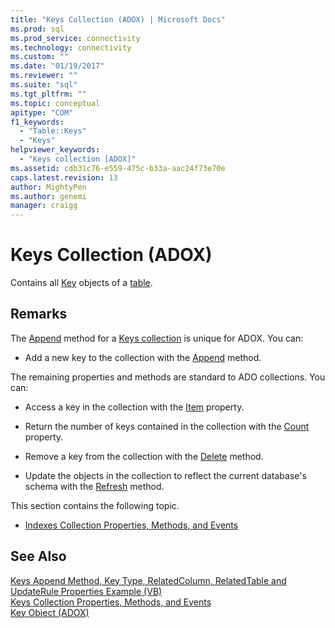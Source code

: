 ```yaml
---
title: "Keys Collection (ADOX) | Microsoft Docs"
ms.prod: sql
ms.prod_service: connectivity
ms.technology: connectivity
ms.custom: ""
ms.date: "01/19/2017"
ms.reviewer: ""
ms.suite: "sql"
ms.tgt_pltfrm: ""
ms.topic: conceptual
apitype: "COM"
f1_keywords: 
  - "Table::Keys"
  - "Keys"
helpviewer_keywords: 
  - "Keys collection [ADOX]"
ms.assetid: cdb31c76-e559-475c-b33a-aac24f73e70e
caps.latest.revision: 13
author: MightyPen
ms.author: genemi
manager: craigg
---
```

# Keys Collection (ADOX)
Contains all [Key](../../../ado/reference/adox-api/key-object-adox.md) objects of a [table](../../../ado/reference/adox-api/table-object-adox.md).  
  
## Remarks  
 The [Append](../../../ado/reference/adox-api/append-method-adox-keys.md) method for a [Keys collection](../../../ado/reference/adox-api/keys-collection-adox.md) is unique for ADOX. You can:  
  
-   Add a new key to the collection with the [Append](../../../ado/reference/adox-api/append-method-adox-keys.md) method.  
  
 The remaining properties and methods are standard to ADO collections. You can:  
  
-   Access a key in the collection with the [Item](../../../ado/reference/ado-api/item-property-ado.md) property.  
  
-   Return the number of keys contained in the collection with the [Count](../../../ado/reference/ado-api/count-property-ado.md) property.  
  
-   Remove a key from the collection with the [Delete](../../../ado/reference/adox-api/delete-method-adox-collections.md) method.  
  
-   Update the objects in the collection to reflect the current database's schema with the [Refresh](../../../ado/reference/ado-api/refresh-method-ado.md) method.  
  
 This section contains the following topic.  
  
-   [Indexes Collection Properties, Methods, and Events](../../../ado/reference/adox-api/indexes-collection-properties-methods-and-events.md)  
  
## See Also  
 [Keys Append Method, Key Type, RelatedColumn, RelatedTable and UpdateRule Properties Example (VB)](../../../ado/reference/adox-api/keys-append-method-key-type-relatedcolumn-relatedtable-example-vb.md)   
 [Keys Collection Properties, Methods, and Events](../../../ado/reference/adox-api/keys-collection-properties-methods-and-events.md)   
 [Key Object (ADOX)](../../../ado/reference/adox-api/key-object-adox.md)
